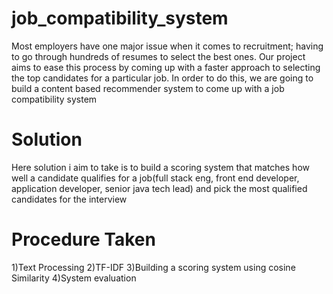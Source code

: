 # job_compatibility_system
Most employers have one major issue when it comes to recruitment; having to go through hundreds of resumes to select the best ones. Our project aims to ease this process by coming up with a faster approach to selecting the top candidates for a particular job.  In order to do this, we are going to build a content based recommender system to come up with a job compatibility system
# Solution
Here solution i aim to take is to build a scoring system that matches how well a candidate qualifies for a job(full stack eng, front end developer, application developer, senior java tech lead) and pick the most qualified candidates for the interview
# Procedure Taken
1)Text Processing
2)TF-IDF
3)Building a scoring system using cosine Similarity
4)System evaluation

